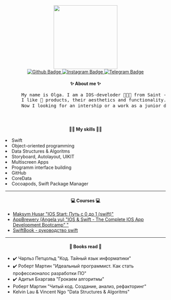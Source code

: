 
<div id="header" align="center">
  <img src="https://media.giphy.com/media/FlPJcTplkfefDCKq2b/giphy.gif" width="200"/>
</div>

<div class = "text">
<div id="badges" align="center">
  <a href="https://github.com/HelgaPsycho" >
    <img src="https://img.shields.io/badge/github-blue?style=for-the-badge&logo=github&logoColor=white" alt="Github Badge"/>
  </a>
  <a href="https://www.instagram.com/helga_psycho">
    <img src="https://img.shields.io/badge/instagram-pink?style=for-the-badge&logo=instagram&logoColor=black" alt="Instagram Badge"/>
  </a>
  <a href="https://www.t.me/HelgaPsycho">
    <img src="https://img.shields.io/badge/telegram-blue?style=for-the-badge&logo=telegram&logoColor=white" alt="Telegram Badge"/>
  </a> 
</div>
<div id="aboutMeHead" align = "center">
  <h4> <b> ✨ About me ✨
    </b>
  </h4>
</div>
<div id="aboutMe" align = "start">
  <p> 
  <pre>      My name is Olga. I am a IOS-develoder 👩🏼‍💻 from Saint - Petersburg, Russia.
      I like 🍏 products, their aesthetics and functionality. 
      Now I looking for an intership or a work as a junior developer 🔍. </pre>
  </p>
</div>
<br>

<div id = "skillsHead" align = "center">
   <h4> <b> 💪🏻 My skills 💪🏻
    </b>
  </h4>
</div>
<div id = "skillsHead" align = "start"
     <ul>
      <li> Swift </li> 
      <li> Object-oriented programming  </li>
      <li> Data Structures & Algoritms
      <li> Storyboard, Autolayout, UIKIT </li>
      <li> Multiscreen Apps </li>
      <li> Programm interface building </li>
      <li> GitHub </li>
      <li> CoreData </li>
      <li> Cocoapods,  Swift Package Manager</li>
     </ul>
</div>
<hr  color="grey">
<div id = "coursesHead" align = "center">
     <h4> 💻 Courses 💻
     </h4>
</div>
<div id="courses" align = "start">
  <ul> 
    <li> <a href="https://www.udemy.com/course/ios-start-zero-to-one-swift">Maksym Husar "IOS Start: Путь с 0 до 1 (swift)"</a></li>
    <li>  <a href= "https://www.udemy.com/course/ios-13-app-development-bootcamp"> AppBrewery (Angela yu) "IOS & Swift - The Complete IOS App Development Bootcamp" "</a></li>
    <li> <a href="https://swiftbook.ru/content/languageguide/"> SwiftBook - руководство swift</a></li>
  </ul>
 </div>
<hr  color="grey">

<div id = "booksReadHead" align = "center">
     <h4> 📖 Books read 📖
     </h4>
</div>
<div id ="booksRead" align = "start">
  <ul>
    <li>✔️ Чарльз Петцольд "Код. Тайный язык информатики"</li>
    <li>✔️ Роберт Мартин "Идеальный программист. Как стать профессионалос разработки ПО"</li>
    <li>✔️ Адитья Бхаргава "Грокаем алгоритмы"</li>
    <li>Роберт Мартин "Читый код. Создание, анализ, рефакторинг" </li>
    <li>Kelvin Lau & Vincent Ngo "Data Structures & Algoritms" </li>
  </ul>
  </div>


  
